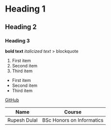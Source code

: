 # Heading 1
## Heading 2
### Heading 3
**bold text**
*italicized text*
	> blockquote

1. First item
2. Second item
3. Third item

- First item
- Second item
- Third item

[GitHub]([https://www.example.com](https://github.com/rupesh-hub/cov-uni-day01-gitdemo/blob/main/README.md))

| Name | Course |
| ----------- | ----------- |
| Rupesh Dulal | BSc Honors on Informatics |
